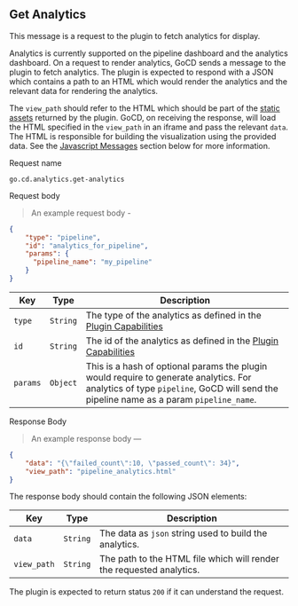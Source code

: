 ## Get Analytics

This message is a request to the plugin to fetch analytics for display.

Analytics is currently supported on the pipeline dashboard and the analytics dashboard. On a request to render analytics, GoCD sends a message to the plugin to fetch analytics. The plugin is expected to respond with a JSON which contains a path to an HTML which would render the analytics and the relevant data for rendering the analytics.

The `view_path` should refer to the HTML which should be part of the [static assets](#get-static-assets) returned by the plugin. GoCD, on receiving the response, will load the HTML specified in the `view_path` in an iframe and pass the relevant `data`. The HTML is responsible for building the visualization using the provided data. See the [Javascript Messages](#javascript-messages) section below for more information.


<p class='request-name-heading'>Request name</p>

`go.cd.analytics.get-analytics`

<p class='request-body-heading'>Request body</p>

> An example request body -

```json
{
    "type": "pipeline",
    "id": "analytics_for_pipeline",
    "params": {
      "pipeline_name": "my_pipeline"
    }
}
```

<p class='attributes-table-follows'></p>

| Key            | Type     | Description                                                                                |
|----------------|----------|--------------------------------------------------------------------------------------------|
| `type`         | `String` | The type of the analytics as defined in the [Plugin Capabilities](#get-plugin-capabilities)|
| `id`           | `String` | The id of the analytics as defined in the [Plugin Capabilities](#get-plugin-capabilities)  |
| `params`       | `Object` | This is a hash of optional params the plugin would require to generate analytics. For analytics of type `pipeline`, GoCD will send the pipeline name as a param `pipeline_name`. |


<p class='response-code-heading'>Response Body</p>

> An example response body —

```json
{
    "data": "{\"failed_count\":10, \"passed_count\": 34}",
    "view_path": "pipeline_analytics.html"
}
```

The response body should contain the following JSON elements:

<p class='attributes-table-follows'></p>

| Key         | Type     | Description                                                          |
|-------------|----------|----------------------------------------------------------------------|
| `data`      | `String` | The data as `json` string used to build the analytics.               |
| `view_path` | `String` | The path to the HTML file which will render the requested analytics. |


The plugin is expected to return status `200` if it can understand the request.
